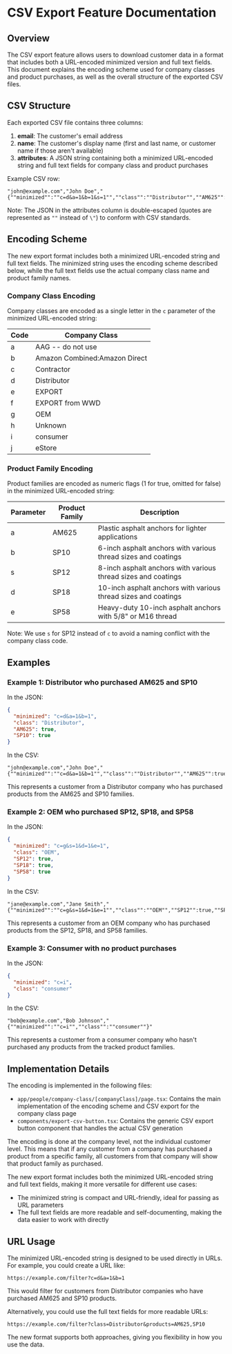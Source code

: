 # CSV Export Feature Documentation

## Overview

The CSV export feature allows users to download customer data in a format that includes both a URL-encoded minimized version and full text fields. This document explains the encoding scheme used for company classes and product purchases, as well as the overall structure of the exported CSV files.

## CSV Structure

Each exported CSV file contains three columns:

1. **email**: The customer's email address
2. **name**: The customer's display name (first and last name, or customer name if those aren't available)
3. **attributes**: A JSON string containing both a minimized URL-encoded string and full text fields for company class and product purchases

Example CSV row:
```
"john@example.com","John Doe","{""minimized"":""c=d&a=1&b=1&s=1"",""class"":""Distributor"",""AM625"":true,""SP10"":true,""SP12"":true}"
```

Note: The JSON in the attributes column is double-escaped (quotes are represented as `""` instead of `\"`) to conform with CSV standards.

## Encoding Scheme

The new export format includes both a minimized URL-encoded string and full text fields. The minimized string uses the encoding scheme described below, while the full text fields use the actual company class name and product family names.

### Company Class Encoding

Company classes are encoded as a single letter in the `c` parameter of the minimized URL-encoded string:

| Code | Company Class |
|------|---------------|
| a | AAG -- do not use |
| b | Amazon Combined:Amazon Direct |
| c | Contractor |
| d | Distributor |
| e | EXPORT |
| f | EXPORT from WWD |
| g | OEM |
| h | Unknown |
| i | consumer |
| j | eStore |

### Product Family Encoding

Product families are encoded as numeric flags (1 for true, omitted for false) in the minimized URL-encoded string:

| Parameter | Product Family | Description |
|-----------|---------------|-------------|
| a | AM625 | Plastic asphalt anchors for lighter applications |
| b | SP10 | 6-inch asphalt anchors with various thread sizes and coatings |
| s | SP12 | 8-inch asphalt anchors with various thread sizes and coatings |
| d | SP18 | 10-inch asphalt anchors with various thread sizes and coatings |
| e | SP58 | Heavy-duty 10-inch asphalt anchors with 5/8" or M16 thread |

Note: We use `s` for SP12 instead of `c` to avoid a naming conflict with the company class code.

## Examples

### Example 1: Distributor who purchased AM625 and SP10

In the JSON:
```json
{
  "minimized": "c=d&a=1&b=1",
  "class": "Distributor",
  "AM625": true,
  "SP10": true
}
```

In the CSV:
```
"john@example.com","John Doe","{""minimized"":""c=d&a=1&b=1"",""class"":""Distributor"",""AM625"":true,""SP10"":true}"
```

This represents a customer from a Distributor company who has purchased products from the AM625 and SP10 families.

### Example 2: OEM who purchased SP12, SP18, and SP58

In the JSON:
```json
{
  "minimized": "c=g&s=1&d=1&e=1",
  "class": "OEM",
  "SP12": true,
  "SP18": true,
  "SP58": true
}
```

In the CSV:
```
"jane@example.com","Jane Smith","{""minimized"":""c=g&s=1&d=1&e=1"",""class"":""OEM"",""SP12"":true,""SP18"":true,""SP58"":true}"
```

This represents a customer from an OEM company who has purchased products from the SP12, SP18, and SP58 families.

### Example 3: Consumer with no product purchases

In the JSON:
```json
{
  "minimized": "c=i",
  "class": "consumer"
}
```

In the CSV:
```
"bob@example.com","Bob Johnson","{""minimized"":""c=i"",""class"":""consumer""}"
```

This represents a customer from a consumer company who hasn't purchased any products from the tracked product families.

## Implementation Details

The encoding is implemented in the following files:

- `app/people/company-class/[companyClass]/page.tsx`: Contains the main implementation of the encoding scheme and CSV export for the company class page
- `components/export-csv-button.tsx`: Contains the generic CSV export button component that handles the actual CSV generation

The encoding is done at the company level, not the individual customer level. This means that if any customer from a company has purchased a product from a specific family, all customers from that company will show that product family as purchased.

The new export format includes both the minimized URL-encoded string and full text fields, making it more versatile for different use cases:
- The minimized string is compact and URL-friendly, ideal for passing as URL parameters
- The full text fields are more readable and self-documenting, making the data easier to work with directly

## URL Usage

The minimized URL-encoded string is designed to be used directly in URLs. For example, you could create a URL like:

```
https://example.com/filter?c=d&a=1&b=1
```

This would filter for customers from Distributor companies who have purchased AM625 and SP10 products.

Alternatively, you could use the full text fields for more readable URLs:

```
https://example.com/filter?class=Distributor&products=AM625,SP10
```

The new format supports both approaches, giving you flexibility in how you use the data.
